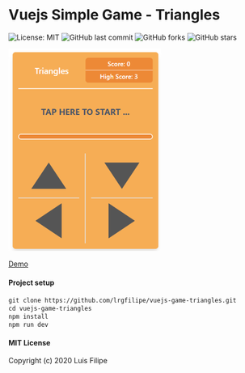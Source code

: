 # Vuejs Simple Game - Triangles

![License: MIT](https://img.shields.io/badge/License-MIT-green.svg)
![GitHub last commit](https://img.shields.io/github/last-commit/lrgfilipe/vuejs-game-triangles)
![GitHub forks](https://img.shields.io/github/forks/lrgfilipe/vuejs-game-triangles?style=social)
![GitHub stars](https://img.shields.io/github/stars/lrgfilipe/vuejs-game-triangles?style=social)

<img src="https://github.com/lrgfilipe/vuejs-game-triangles/blob/master/screen.png?raw=true" height="400">


[Demo](https://lrgfilipe.github.io/vuejs-game-triangles/)

#### Project setup
```
git clone https://github.com/lrgfilipe/vuejs-game-triangles.git
cd vuejs-game-triangles
npm install
npm run dev
```


#### MIT License

Copyright (c) 2020 Luis Filipe
